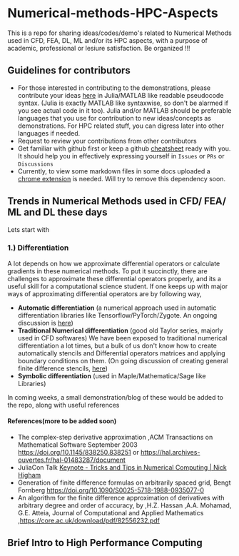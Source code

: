 # Numerical-methods-HPC-Aspects

This is a repo for sharing ideas/codes/demo's related to Numerical Methods used in CFD, FEA, DL, ML and/or its HPC aspects, with a purpose of academic, professional or lesiure satisfaction. Be organized !!!

## Guidelines for contributors
- For those interested in contributing to the demonstrations, please contribute your ideas [here](https://github.com/yewalenikhil65/Numerical-methods-HPC-aspects/discussions) in Julia/MATLAB like readable pseudocode syntax. (Julia is exactly MATLAB like syntaxwise, so don't be alarmed if you see actual code in it too). Julia and/or MATLAB should be preferable languages that you use for contribution to new ideas/concepts as demonstrations. For HPC related stuff, you can digress later into other languages if needed.
- Request to review your contributions from other contributors
- Get familiar with github first or keep a github [cheatsheet](https://github.com/adam-p/markdown-here/wiki/Markdown-Cheatsheet#images) ready with you. It should help you in effectively expressing yourself in `Issues` or `PRs` or `Discussions`
- Currently, to view some markdown files in some docs uploaded a [chrome extension](https://chrome.google.com/webstore/detail/github-math-display/cgolaobglebjonjiblcjagnpmdmlgmda) is needed. Will try to remove this dependency soon.
## Trends in Numerical Methods used in CFD/ FEA/ ML and DL these days
Lets start with 
### 1.) Differentiation
A lot depends on how we approximate differential operators or calculate gradients in these numerical methods. To put it succinctly, there are challenges to approximate these differential operators properly, and its a useful skill for a computational science student. If one keeps up with major ways of approximating differential operators are by following way, 
- **Automatic differentiation** (a numerical approach used in automatic differentiation libraries like Tensorflow/PyTorch/Zygote. An ongoing discussion is [here](https://github.com/yewalenikhil65/Numerical-methods-HPC-aspects/discussions/1)) 
- **Traditional Numerical differentiation** (good old Taylor series, majorly used in CFD softwares) We have been exposed to traditional numerical differentiation a lot times, but a bulk of us don't know how to create automatically stencils and Differential operators matrices and applying boundary conditions on them. (On going discussion of creating general finite difference stencils, [here](https://github.com/yewalenikhil65/Numerical-methods-HPC-aspects/discussions/3))
- **Symbolic differentiation** (used in Maple/Mathematica/Sage like Libraries) 

In coming weeks, a small demonstration/blog of these would be added to the repo, along with useful references

#### References(more to be added soon) ####
- The complex-step derivative approximation ,ACM Transactions on Mathematical Software September 2003 https://doi.org/10.1145/838250.838251   or https://hal.archives-ouvertes.fr/hal-01483287/document
- JuliaCon Talk [Keynote - Tricks and Tips in Numerical Computing | Nick Higham](https://www.youtube.com/watch?v=Q9OLOqEhc64&list=PLP8iPy9hna6Qsq5_-zrg0NTwqDSDYtfQB&index=6)
- Generation of finite difference formulas on arbitrarily spaced grid, Bengt Fornberg https://doi.org/10.1090/S0025-5718-1988-0935077-0
- An algorithm for the finite difference approximation of derivatives with arbitrary degree and order of accuracy, by ,H.Z. Hassan ,A.A. Mohamad, G.E. Atteia, Journal of Computational and Applied Mathematics ,https://core.ac.uk/download/pdf/82556232.pdf


## Brief Intro to High Performance Computing


